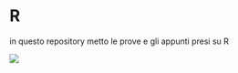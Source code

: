 # R
in questo repository metto le prove e gli appunti presi su R

![](https://finnstats.com/wp-content/uploads/2021/04/graphopt.png)
